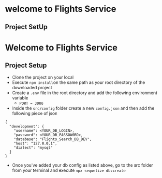 <!---

- src/
  index.js // server
  models/
  controllers/
  middlewares/
  services/
  utils/
  config/
  repository/
  -tests/ [later]
  -static/
  -temp/
  --->

# welcome to Flights Service

## Project SetUp

# Welcome to Flights Service

## Project Setup

- Clone the project on your local
- Execute `npm install`on the same path as your root directory of the downloaded project
- Create a `.env` file in the root directory and add the following environment variable
  - `PORT = 3000`
- Inside the `src/config` folder create a new `config.json` and then add the following piece of json

```
{
  "development": {
    "username": <YOUR_DB_LOGIN>,
    "password": <YOUR_DB_PASSOW0RD>,
    "database": "Flights_Search_DB_DEV",
    "host": "127.0.0.1",
    "dialect": "mysql"
  }
}
```

- Once you've added your db config as listed above, go to the src folder from your terminal and execute `npx sequelize db:create`
